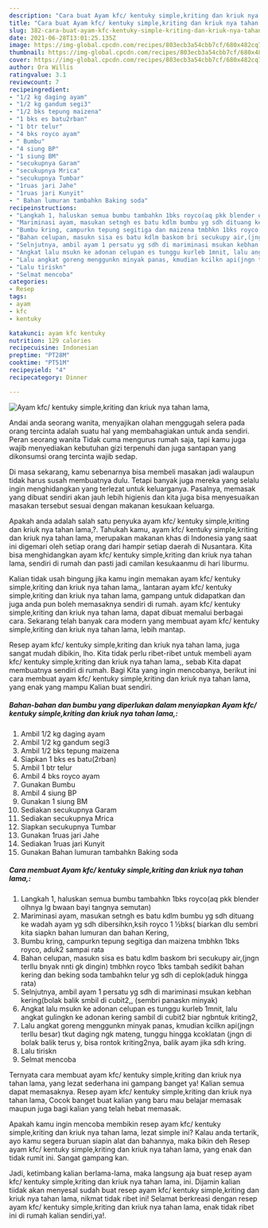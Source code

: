 ```yaml
---
description: "Cara buat Ayam kfc/ kentuky simple,kriting dan kriuk nya tahan lama, yang enak Untuk Jualan"
title: "Cara buat Ayam kfc/ kentuky simple,kriting dan kriuk nya tahan lama, yang enak Untuk Jualan"
slug: 382-cara-buat-ayam-kfc-kentuky-simple-kriting-dan-kriuk-nya-tahan-lama-yang-enak-untuk-jualan
date: 2021-06-28T13:01:25.135Z
image: https://img-global.cpcdn.com/recipes/803ecb3a54cbb7cf/680x482cq70/ayam-kfc-kentuky-simplekriting-dan-kriuk-nya-tahan-lama-foto-resep-utama.jpg
thumbnail: https://img-global.cpcdn.com/recipes/803ecb3a54cbb7cf/680x482cq70/ayam-kfc-kentuky-simplekriting-dan-kriuk-nya-tahan-lama-foto-resep-utama.jpg
cover: https://img-global.cpcdn.com/recipes/803ecb3a54cbb7cf/680x482cq70/ayam-kfc-kentuky-simplekriting-dan-kriuk-nya-tahan-lama-foto-resep-utama.jpg
author: Ora Willis
ratingvalue: 3.1
reviewcount: 7
recipeingredient:
- "1/2 kg daging ayam"
- "1/2 kg gandum segi3"
- "1/2 bks tepung maizena"
- "1 bks es batu2rban"
- "1 btr telur"
- "4 bks royco ayam"
- " Bumbu"
- "4 siung BP"
- "1 siung BM"
- "secukupnya Garam"
- "secukupnya Mrica"
- "secukupnya Tumbar"
- "1ruas jari Jahe"
- "1ruas jari Kunyit"
- " Bahan lumuran tambahkn Baking soda"
recipeinstructions:
- "Langkah 1, haluskan semua bumbu tambahkn 1bks royco(aq pkk blender olhnya lg bwaan bayi tangnya semutan)"
- "Mariminasi ayam, masukan setngh es batu kdlm bumbu yg sdh dituang ke wadah ayam yg sdh dibersihkn,ksih royco 1 ½bks( biarkan dlu sembri kita siapkn bahan lumuran dan bahan Kering,"
- "Bumbu kring, campurkn tepung segitiga dan maizena tmbhkn 1bks royco, aduk2 sampai rata"
- "Bahan celupan, masukn sisa es batu kdlm baskom bri secukupy air,(jngn terllu bnyak nnti gk dingin) tmbhkn royco 1bks tambah sedikit bahan kering dan beking soda tambahkn telur yg sdh di ceplok(aduk hingga rata)"
- "Selnjutnya, ambil ayam 1 persatu yg sdh di mariminasi msukan kebhan kering(bolak balik smbil di cubit2,, (sembri panaskn minyak)"
- "Angkat lalu msukn ke adonan celupan es tunggu kurleb 1mnit, lalu angkat gulingkn ke adonan kering sambil di cubit2 biar ngbntuk kriting2,"
- "Lalu angkat goreng menggunkn minyak panas, kmudian kcilkn api(jngn terllu besar) tkut daging ngk mateng, tunggu hingga kcoklatan (jngn di bolak balik terus y, bisa rontok kriting2nya, balik ayam jika sdh kring."
- "Lalu tiriskn"
- "Selmat mencoba"
categories:
- Resep
tags:
- ayam
- kfc
- kentuky

katakunci: ayam kfc kentuky 
nutrition: 129 calories
recipecuisine: Indonesian
preptime: "PT28M"
cooktime: "PT51M"
recipeyield: "4"
recipecategory: Dinner

---
```



![Ayam kfc/ kentuky simple,kriting dan kriuk nya tahan lama,](https://img-global.cpcdn.com/recipes/803ecb3a54cbb7cf/680x482cq70/ayam-kfc-kentuky-simplekriting-dan-kriuk-nya-tahan-lama-foto-resep-utama.jpg)

Andai anda seorang wanita, menyajikan olahan menggugah selera pada orang tercinta adalah suatu hal yang membahagiakan untuk anda sendiri. Peran seorang  wanita Tidak cuma mengurus rumah saja, tapi kamu juga wajib menyediakan kebutuhan gizi terpenuhi dan juga santapan yang dikonsumsi orang tercinta wajib sedap.

Di masa  sekarang, kamu sebenarnya bisa membeli masakan jadi walaupun tidak harus susah membuatnya dulu. Tetapi banyak juga mereka yang selalu ingin menghidangkan yang terlezat untuk keluarganya. Pasalnya, memasak yang dibuat sendiri akan jauh lebih higienis dan kita juga bisa menyesuaikan masakan tersebut sesuai dengan makanan kesukaan keluarga. 



Apakah anda adalah salah satu penyuka ayam kfc/ kentuky simple,kriting dan kriuk nya tahan lama,?. Tahukah kamu, ayam kfc/ kentuky simple,kriting dan kriuk nya tahan lama, merupakan makanan khas di Indonesia yang saat ini digemari oleh setiap orang dari hampir setiap daerah di Nusantara. Kita bisa menghidangkan ayam kfc/ kentuky simple,kriting dan kriuk nya tahan lama, sendiri di rumah dan pasti jadi camilan kesukaanmu di hari liburmu.

Kalian tidak usah bingung jika kamu ingin memakan ayam kfc/ kentuky simple,kriting dan kriuk nya tahan lama,, lantaran ayam kfc/ kentuky simple,kriting dan kriuk nya tahan lama, gampang untuk didapatkan dan juga anda pun boleh memasaknya sendiri di rumah. ayam kfc/ kentuky simple,kriting dan kriuk nya tahan lama, dapat dibuat memalui berbagai cara. Sekarang telah banyak cara modern yang membuat ayam kfc/ kentuky simple,kriting dan kriuk nya tahan lama, lebih mantap.

Resep ayam kfc/ kentuky simple,kriting dan kriuk nya tahan lama, juga sangat mudah dibikin, lho. Kita tidak perlu ribet-ribet untuk membeli ayam kfc/ kentuky simple,kriting dan kriuk nya tahan lama,, sebab Kita dapat membuatnya sendiri di rumah. Bagi Kita yang ingin mencobanya, berikut ini cara membuat ayam kfc/ kentuky simple,kriting dan kriuk nya tahan lama, yang enak yang mampu Kalian buat sendiri.

<!--inarticleads1-->

##### Bahan-bahan dan bumbu yang diperlukan dalam menyiapkan Ayam kfc/ kentuky simple,kriting dan kriuk nya tahan lama,:

1. Ambil 1/2 kg daging ayam
1. Ambil 1/2 kg gandum segi3
1. Ambil 1/2 bks tepung maizena
1. Siapkan 1 bks es batu(2rban)
1. Ambil 1 btr telur
1. Ambil 4 bks royco ayam
1. Gunakan  Bumbu
1. Ambil 4 siung BP
1. Gunakan 1 siung BM
1. Sediakan secukupnya Garam
1. Sediakan secukupnya Mrica
1. Siapkan secukupnya Tumbar
1. Gunakan 1ruas jari Jahe
1. Sediakan 1ruas jari Kunyit
1. Gunakan  Bahan lumuran tambahkn Baking soda




<!--inarticleads2-->

##### Cara membuat Ayam kfc/ kentuky simple,kriting dan kriuk nya tahan lama,:

1. Langkah 1, haluskan semua bumbu tambahkn 1bks royco(aq pkk blender olhnya lg bwaan bayi tangnya semutan)
1. Mariminasi ayam, masukan setngh es batu kdlm bumbu yg sdh dituang ke wadah ayam yg sdh dibersihkn,ksih royco 1 ½bks( biarkan dlu sembri kita siapkn bahan lumuran dan bahan Kering,
1. Bumbu kring, campurkn tepung segitiga dan maizena tmbhkn 1bks royco, aduk2 sampai rata
1. Bahan celupan, masukn sisa es batu kdlm baskom bri secukupy air,(jngn terllu bnyak nnti gk dingin) tmbhkn royco 1bks tambah sedikit bahan kering dan beking soda tambahkn telur yg sdh di ceplok(aduk hingga rata)
1. Selnjutnya, ambil ayam 1 persatu yg sdh di mariminasi msukan kebhan kering(bolak balik smbil di cubit2,, (sembri panaskn minyak)
1. Angkat lalu msukn ke adonan celupan es tunggu kurleb 1mnit, lalu angkat gulingkn ke adonan kering sambil di cubit2 biar ngbntuk kriting2,
1. Lalu angkat goreng menggunkn minyak panas, kmudian kcilkn api(jngn terllu besar) tkut daging ngk mateng, tunggu hingga kcoklatan (jngn di bolak balik terus y, bisa rontok kriting2nya, balik ayam jika sdh kring.
1. Lalu tiriskn
1. Selmat mencoba




Ternyata cara membuat ayam kfc/ kentuky simple,kriting dan kriuk nya tahan lama, yang lezat sederhana ini gampang banget ya! Kalian semua dapat memasaknya. Resep ayam kfc/ kentuky simple,kriting dan kriuk nya tahan lama, Cocok banget buat kalian yang baru mau belajar memasak maupun juga bagi kalian yang telah hebat memasak.

Apakah kamu ingin mencoba membikin resep ayam kfc/ kentuky simple,kriting dan kriuk nya tahan lama, lezat simple ini? Kalau anda tertarik, ayo kamu segera buruan siapin alat dan bahannya, maka bikin deh Resep ayam kfc/ kentuky simple,kriting dan kriuk nya tahan lama, yang enak dan tidak rumit ini. Sangat gampang kan. 

Jadi, ketimbang kalian berlama-lama, maka langsung aja buat resep ayam kfc/ kentuky simple,kriting dan kriuk nya tahan lama, ini. Dijamin kalian tiidak akan menyesal sudah buat resep ayam kfc/ kentuky simple,kriting dan kriuk nya tahan lama, nikmat tidak ribet ini! Selamat berkreasi dengan resep ayam kfc/ kentuky simple,kriting dan kriuk nya tahan lama, enak tidak ribet ini di rumah kalian sendiri,ya!.


